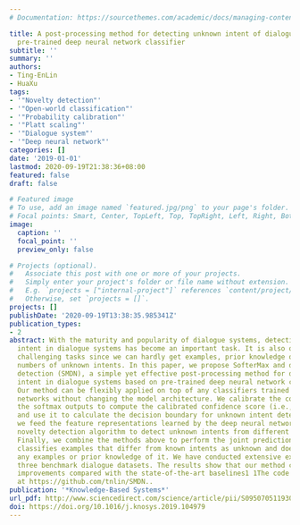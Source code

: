```yaml
---
# Documentation: https://sourcethemes.com/academic/docs/managing-content/

title: A post-processing method for detecting unknown intent of dialogue system via
  pre-trained deep neural network classifier
subtitle: ''
summary: ''
authors:
- Ting-EnLin
- HuaXu
tags:
- '"Novelty detection"'
- '"Open-world classification"'
- '"Probability calibration"'
- '"Platt scaling"'
- '"Dialogue system"'
- '"Deep neural network"'
categories: []
date: '2019-01-01'
lastmod: 2020-09-19T21:38:36+08:00
featured: false
draft: false

# Featured image
# To use, add an image named `featured.jpg/png` to your page's folder.
# Focal points: Smart, Center, TopLeft, Top, TopRight, Left, Right, BottomLeft, Bottom, BottomRight.
image:
  caption: ''
  focal_point: ''
  preview_only: false

# Projects (optional).
#   Associate this post with one or more of your projects.
#   Simply enter your project's folder or file name without extension.
#   E.g. `projects = ["internal-project"]` references `content/project/deep-learning/index.md`.
#   Otherwise, set `projects = []`.
projects: []
publishDate: '2020-09-19T13:38:35.985341Z'
publication_types:
- 2
abstract: With the maturity and popularity of dialogue systems, detecting user’s unknown
  intent in dialogue systems has become an important task. It is also one of the most
  challenging tasks since we can hardly get examples, prior knowledge or the exact
  numbers of unknown intents. In this paper, we propose SofterMax and deep novelty
  detection (SMDN), a simple yet effective post-processing method for detecting unknown
  intent in dialogue systems based on pre-trained deep neural network classifiers.
  Our method can be flexibly applied on top of any classifiers trained in deep neural
  networks without changing the model architecture. We calibrate the confidence of
  the softmax outputs to compute the calibrated confidence score (i.e., SofterMax)
  and use it to calculate the decision boundary for unknown intent detection. Furthermore,
  we feed the feature representations learned by the deep neural networks into traditional
  novelty detection algorithm to detect unknown intents from different perspectives.
  Finally, we combine the methods above to perform the joint prediction. Our method
  classifies examples that differ from known intents as unknown and does not require
  any examples or prior knowledge of it. We have conducted extensive experiments on
  three benchmark dialogue datasets. The results show that our method can yield significant
  improvements compared with the state-of-the-art baselines1 1The code will be available
  at https://github.com/tnlin/SMDN..
publication: '*Knowledge-Based Systems*'
url_pdf: http://www.sciencedirect.com/science/article/pii/S0950705119304034
doi: https://doi.org/10.1016/j.knosys.2019.104979
---
```

